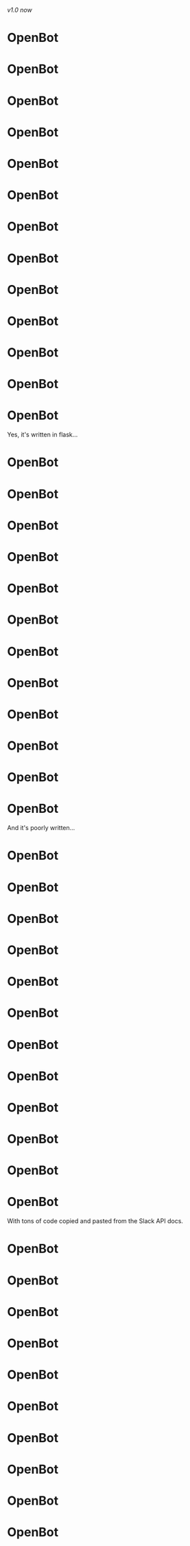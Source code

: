 *v1.0 now*
# OpenBot
# OpenBot
# OpenBot
# OpenBot
# OpenBot
# OpenBot
# OpenBot
# OpenBot
# OpenBot
# OpenBot
# OpenBot
# OpenBot
# OpenBot
Yes, it's written in flask...
# OpenBot
# OpenBot
# OpenBot
# OpenBot
# OpenBot
# OpenBot
# OpenBot
# OpenBot
# OpenBot
# OpenBot
# OpenBot
# OpenBot
And it's poorly written...
# OpenBot
# OpenBot
# OpenBot
# OpenBot
# OpenBot
# OpenBot
# OpenBot
# OpenBot
# OpenBot
# OpenBot
# OpenBot
# OpenBot
With tons of code copied and pasted from the Slack API docs.
# OpenBot
# OpenBot
# OpenBot
# OpenBot
# OpenBot
# OpenBot
# OpenBot
# OpenBot
# OpenBot
# OpenBot
